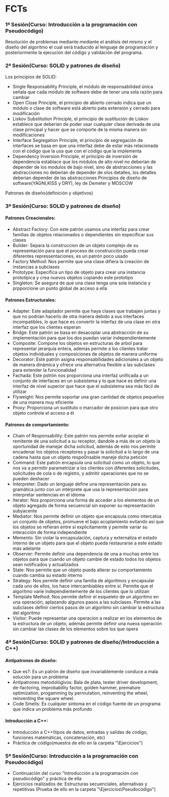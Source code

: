 # FCTs
### 1ª Sesión(Curso: Introducción a la programación con Pseudocódigo)
Resolución de problemas mediante mediante el análisis del mismo y el diseño del algoritmo el cual será traducido al lenguaje de programación y posteriormente la ejecución del código y validación del programa.
### 2ª Sesión(Curso: SOLID y patrones de diseño)
Los principios de SOLID:
- Single Responsability Principle, el módulo de responsabilidad única señala que cada módulo de software debe de tener una sola razón para cambiar
- Open Close Principle, el principio de abierto cerrado indica que un módulo o clase de software está abierto pata extensión y cerrado para modificación
- Liskov Substitution Principle, el principio de sustitución de Liskov establece que deberian de poder usar cualquier clase derivada de una clase principal y hacer que se comporte de la misma manera sin modificaciones
- Interface Segregation Principle, el principio de segregación de interfaces se basa en que una interfaz debe de estar más relacionada con el código que la usa que con el código que la implementa
- Dependency Inversion Principle, el principio de inversión de dependencia establace que los módulos de alto nivel no deberían de depender de los modulos de bajo nivel, sino de abstracciones y las abstracciones no deberian de depender de olos detalles, los detalles deberian depender de las abstracciones
Principios de diseño de software(YAGNI,KISS y DRY), ley de Demeter y MOSCOW

Patrones de diseño(definición y objetivos)

### 3ª Sesión(Curso: SOLID y patrones de diseño)

#### Patrones Creacionales:
- Abstract Factory: Con este patrón usamos una interfaz para crear familias de objetos relacionados o dependientes sin especificar sus clases
- Builder: Separa la construccion de un objeto complejo de su representación para que el proceso de construcción pueda crear diferentes repressentaciones, es un patrón poco usado
- Factory Method: Nos permite que una clase difiera la creación de instancias a subclases
- Prototype: Especifica un tipo de objeto para crear una instancia prototípica y crea nuevos objetos copiando este prototipo
- Singleton: Se asegura de que una clase tenga una sola instancia y prpporcione un punto global de acceso a ella
#### Patrones Estructurales:
- Adapter: Este adaptador permite que haya clases que trabajen juntas y que no podrían hacerlo de otra manera debido a sus interfaces incompatibles, lo que hace es convertir la interfaz de una clase en otra interfaz que los clientes esperan
- Bridge: Este patrón se basa en desacoplar una abstracción de su implementación para que los dos puedan variar independientemente
- Composite: Compone los objetos en estructuras de arbol para representar jerarquía entera, además permite a los clientes tratar objetos individuales y composiciones de objetos de manera uniforme
- Decorator: Este patrón asigna responsabilidades adicionales a un objeto de manera dinámica y ofrece una alternativa flexible a las subclases para extender la funcionalidad
- Fachada: Este pstrón nos proporciona una interfaz unificada a un conjunto de interfaces en un subsistema y lo que hace es definir una interfaz de nivel superior que hace que el subsistema sea más fácil de utilizar 
- Flyweight: Nos permite soportar una gran cantidad de objetos pequeños de una manera muy eficiente
- Proxy: Proporciona un sustituto o marcador de posicion para que otro objeto controle el acceso a él
#### Patrones de comportamiento:
- Chain of Responsability: Este patrón nos permite evitar acoplar el remitente de una solicitud a su receptor, dandole a más de un objeto la oportunidad de manejar dicha solicitud, además de esto nos permite encadenar los objetos receptores y pasar la solicitud a lo largo de una cadena hasta que un objeto respo0nsable maneje dicha petición
- Command: Este patrón encapsula una solicitud como un objeto, lo que nos va a permitir parametrizar a los clientes con diferentes solicitudes, solicitudes de cola o de registro, y admitir operaciones que no se pueden deshacer
- Interpreter: Dado un lenguaje define una representación para su gramática junto con un intérprete que usa la representación para interpretar sentencias en el idioma
- Iterator: Nos proporciona una forma de acceder a los elementos de un objeto agregado de forma secuencial sin exponer su representación subyacente
- Mediator: Nos permite definir un objeto que encapsula como intercatúa un conjunto de objetos, promueve el bajo acoplamiento evitando así que los objetos se refieran entre sí explicitamente y permite variar su interacción de forma independiente
- Memento: Sin violar la encapsulación, captura y externaliza el estado interno de un objeto para que el objeto pueda restaurarse a este estado más adelante
- Observer: Permite definir una dependencia de una a muchas entre los objetos para que cuando un objeto cambie de estado todos los objetos sean notificados y actualizados
- State: Nos permite que un objeto pueda alterar su comportamiento cuando cambia su estado interno
- Strategy: Nos permite definir una familia de algoritmos y encapsular cada uno de ellos, los hace intercambiables entre sí. Permite que el algoritmo varíe independientemente de los clientes que lo utilizan
- Template Method: Nos permite definir el esqueleto de un algoritmo en una operación, aplazando algunos pasos a las subclases. Permite a las subclases definir ciertos pasos de un algoritmo sin cambiar la estructura del algoritmo
- Visitor: Puede representar una operacion a realizar en los elementos de la estructura de un objeto, además permite definir una nueva operación sin cambiar las clases de los elementos sobre los que opera
### 4ª Sesión(Curso: SOLID y patrones de diseño//Introducción a C++)
#### Antipatrones de diseño:
- Que es?: Es un patrón de diseño que invariablemente conduce a mala solución para un problema
- Antipatrones metodológivos: Bala de plata, tester driver development, de-factoring, improbability factor, golden hammer, premature optimization, progamming by permutation, reinventing the wheel, reinventing the square wheel.
- Code Smells: Es cualquier sintoma en el código fuente de un programa que indica un problema más profundo

#### Introducción a C++:
- Introducción a C++(tipos de datos, entradas y salidas de código, funciones matemáticas, concatenación, etc)
- Práctica de código(muestra de ello en la carpeta "\Ejercicios")

### 5ª Sesión(Curso: Introducción a la programación con Pseudocódigo)
- Continuación del curso "Introducción a la programación con pseudocódigo" y práctica de ella
- Ejercicios realizados de: Estructuras secuenciales, alternativas y repetitivas (Prueba de ello en la carpeta "\Ejercicios\Pseudocódigo") 

